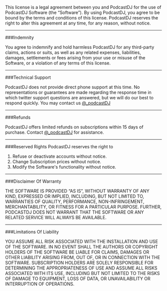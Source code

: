 This license is a legal agreement between you and PodcastDJ for the use of PodcastDJ Software (the “Software”). By using PodcastDJ, you agree to be bound by the terms and conditions of this license. PodcastDJ reserves the right to alter this agreement at any time, for any reason, without notice.

---
###Indemnity

You agree to indemnify and hold harmless PodcastDJ for any third-party claims, actions or suits, as well as any related expenses, liabilities, damages, settlements or fees arising from your use or misuse of the Software, or a violation of any terms of this license.

---
###Technical Support

PodcastDJ does not provide direct phone support at this time. No representations or guarantees are made regarding the response time in which twitter support questions are answered, but we will do our best to respond quickly. You may contact us [@_podcastDJ](https://twitter.com/_podcastdj)

---
###Refunds

PodcastDJ offers limited refunds on subscriptions within 15 days of purchase. Contact [@_podcastDJ](https://twitter.com/_podcastdj) for assistance.

---
###Reserved Rights
PodcastDJ reserves the right to
1. Refuse or deactivate accounts without notice.
2. Change Subscription prices without notice.
3. Modify the Software's functionality without notice.

---
###Disclaimer Of Warranty

THE SOFTWARE IS PROVIDED “AS IS”, WITHOUT WARRANTY OF ANY KIND, EXPRESSED OR IMPLIED, INCLUDING, BUT NOT LIMITED TO, WARRANTIES OF QUALITY, PERFORMANCE, NON-INFRINGEMENT, MERCHANTABILITY, OR FITNESS FOR A PARTICULAR PURPOSE. FURTHER, PODCASTDJ DOES NOT WARRANT THAT THE SOFTWARE OR ANY RELATED SERVICE WILL ALWAYS BE AVAILABLE.

---
###Limitations Of Liability

YOU ASSUME ALL RISK ASSOCIATED WITH THE INSTALLATION AND USE OF THE SOFTWARE. IN NO EVENT SHALL THE AUTHORS OR COPYRIGHT HOLDERS OF THE SOFTWARE BE LIABLE FOR CLAIMS, DAMAGES OR OTHER LIABILITY ARISING FROM, OUT OF, OR IN CONNECTION WITH THE SOFTWARE. SUBSCRIPTION HOLDERS ARE SOLELY RESPONSIBLE FOR DETERMINING THE APPROPRIATENESS OF USE AND ASSUME ALL RISKS ASSOCIATED WITH ITS USE, INCLUDING BUT NOT LIMITED TO THE RISKS OF DAMAGE TO EQUIPMENT, LOSS OF DATA, OR UNAVAILABILITY OR INTERRUPTION OF OPERATIONS.